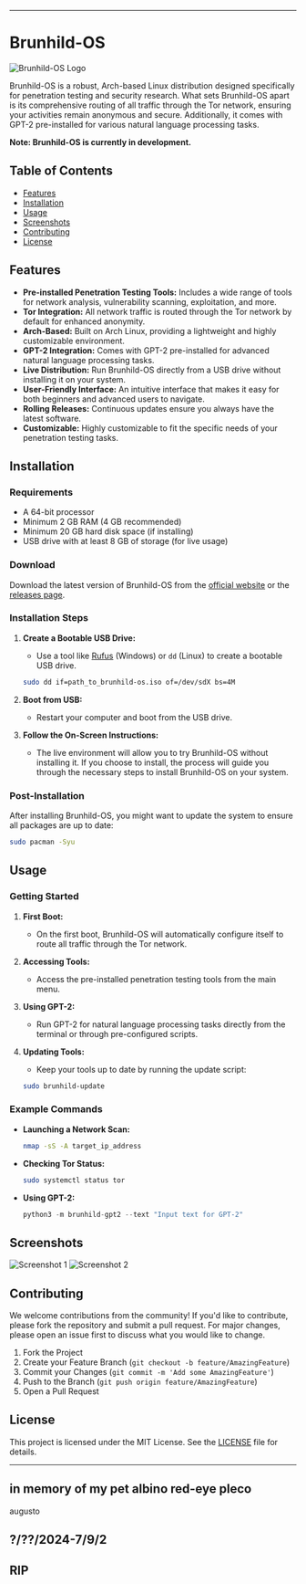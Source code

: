 

---

# Brunhild-OS

![Brunhild-OS Logo](path_to_logo_image)

Brunhild-OS is a robust, Arch-based Linux distribution designed specifically for penetration testing and security research. What sets Brunhild-OS apart is its comprehensive routing of all traffic through the Tor network, ensuring your activities remain anonymous and secure. Additionally, it comes with GPT-2 pre-installed for various natural language processing tasks.

**Note: Brunhild-OS is currently in development.**

## Table of Contents

- [Features](#features)
- [Installation](#installation)
- [Usage](#usage)
- [Screenshots](#screenshots)
- [Contributing](#contributing)
- [License](#license)

## Features

- **Pre-installed Penetration Testing Tools:** Includes a wide range of tools for network analysis, vulnerability scanning, exploitation, and more.
- **Tor Integration:** All network traffic is routed through the Tor network by default for enhanced anonymity.
- **Arch-Based:** Built on Arch Linux, providing a lightweight and highly customizable environment.
- **GPT-2 Integration:** Comes with GPT-2 pre-installed for advanced natural language processing tasks.
- **Live Distribution:** Run Brunhild-OS directly from a USB drive without installing it on your system.
- **User-Friendly Interface:** An intuitive interface that makes it easy for both beginners and advanced users to navigate.
- **Rolling Releases:** Continuous updates ensure you always have the latest software.
- **Customizable:** Highly customizable to fit the specific needs of your penetration testing tasks.

## Installation

### Requirements

- A 64-bit processor
- Minimum 2 GB RAM (4 GB recommended)
- Minimum 20 GB hard disk space (if installing)
- USB drive with at least 8 GB of storage (for live usage)

### Download

Download the latest version of Brunhild-OS from the [official website](https://www.brunhild-os.org) or the [releases page](https://github.com/yourusername/brunhild-os/releases).

### Installation Steps

1. **Create a Bootable USB Drive:**
   - Use a tool like [Rufus](https://rufus.ie/) (Windows) or `dd` (Linux) to create a bootable USB drive.
   
   ```bash
   sudo dd if=path_to_brunhild-os.iso of=/dev/sdX bs=4M
   ```

2. **Boot from USB:**
   - Restart your computer and boot from the USB drive.

3. **Follow the On-Screen Instructions:**
   - The live environment will allow you to try Brunhild-OS without installing it. If you choose to install, the process will guide you through the necessary steps to install Brunhild-OS on your system.

### Post-Installation

After installing Brunhild-OS, you might want to update the system to ensure all packages are up to date:

```bash
sudo pacman -Syu
```

## Usage

### Getting Started

1. **First Boot:**
   - On the first boot, Brunhild-OS will automatically configure itself to route all traffic through the Tor network.

2. **Accessing Tools:**
   - Access the pre-installed penetration testing tools from the main menu.
   
3. **Using GPT-2:**
   - Run GPT-2 for natural language processing tasks directly from the terminal or through pre-configured scripts.

4. **Updating Tools:**
   - Keep your tools up to date by running the update script:
   
   ```bash
   sudo brunhild-update
   ```

### Example Commands

- **Launching a Network Scan:**
  
  ```bash
  nmap -sS -A target_ip_address
  ```

- **Checking Tor Status:**

  ```bash
  sudo systemctl status tor
  ```

- **Using GPT-2:**

  ```python
  python3 -m brunhild-gpt2 --text "Input text for GPT-2"
  ```

## Screenshots

![Screenshot 1](path_to_screenshot1)
![Screenshot 2](path_to_screenshot2)

## Contributing

We welcome contributions from the community! If you'd like to contribute, please fork the repository and submit a pull request. For major changes, please open an issue first to discuss what you would like to change.

1. Fork the Project
2. Create your Feature Branch (`git checkout -b feature/AmazingFeature`)
3. Commit your Changes (`git commit -m 'Add some AmazingFeature'`)
4. Push to the Branch (`git push origin feature/AmazingFeature`)
5. Open a Pull Request

## License

This project is licensed under the MIT License. See the [LICENSE](LICENSE) file for details.

---
## in memory of my pet albino red-eye pleco 
   augusto
   ## ?/??/2024-7/9/2
   ##       RIP

